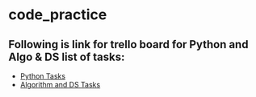 # code_practice
## Following is link for trello board for Python and Algo & DS list of tasks:
- [Python Tasks](https://trello.com/b/GyXovm6x/python-related-self-learning)
- [Algorithm and DS Tasks](https://trello.com/b/huQHXdPt/algorithms-and-ds)

